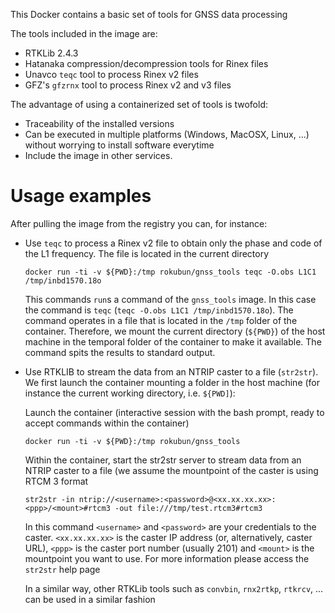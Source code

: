 
This Docker contains a basic set of tools for GNSS data processing

The tools included in the image are:
- RTKLib 2.4.3
- Hatanaka compression/decompression tools for Rinex files
- Unavco `teqc` tool to process Rinex v2 files
- GFZ's `gfzrnx` tool to process Rinex v2 and v3 files

The advantage of using a containerized set of tools is twofold:
- Traceability of the installed versions
- Can be executed in multiple platforms (Windows, MacOSX, Linux, ...) without
  worrying to install software everytime
- Include the image in other services.

# Usage examples

After pulling the image from the registry you can, for instance:

- Use `teqc` to process a Rinex v2 file to obtain only the phase and code of
  the L1 frequency. The file is located in the current directory

    `docker run -ti -v ${PWD}:/tmp rokubun/gnss_tools teqc -O.obs L1C1 /tmp/inbd1570.18o`

  This commands `run`s a command of the `gnss_tools` image. In this case the 
  command is `teqc` (`teqc -O.obs L1C1 /tmp/inbd1570.18o`). The command
  operates in a file that is located in the `/tmp` folder of the container. 
  Therefore, we mount the current directory (`${PWD}`) of the host machine in
  the temporal folder of the container to make it available. The command
  spits the results to standard output.

- Use RTKLIB to stream the data from an NTRIP caster to a file (`str2str`). We first
  launch the container mounting a folder in the host machine (for instance
  the current working directory, i.e. `${PWD]`):

  Launch the container (interactive session with the bash prompt, ready
  to accept commands within the container)
  
    `docker run -ti -v ${PWD}:/tmp rokubun/gnss_tools`

  Within the container, start the str2str server to stream data from 
  an NTRIP caster to a file (we assume the mountpoint of the caster is
  using RTCM 3 format
  
    `str2str -in ntrip://<username>:<password>@<xx.xx.xx.xx>:<ppp>/<mount>#rtcm3 -out file:///tmp/test.rtcm3#rtcm3`

  In this command `<username>` and `<password>` are your credentials to the caster.
  `<xx.xx.xx.xx>` is the caster IP address (or, alternatively, caster URL),
  `<ppp>` is the caster port number (usually 2101) and `<mount>` is the 
  mountpoint you want to use. For more information please access the `str2str`
  help page

  In a similar way, other RTKLib tools such as `convbin`, `rnx2rtkp`, `rtkrcv`, ...
  can be used in a similar fashion


